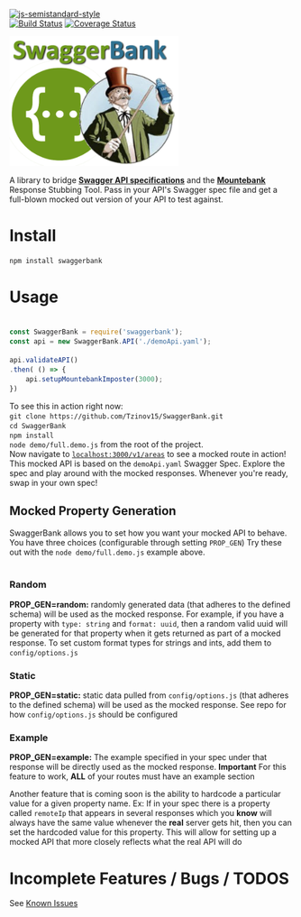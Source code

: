 [![js-semistandard-style](https://cdn.rawgit.com/flet/semistandard/master/badge.svg)](https://github.com/Flet/semistandard)<br>
[![Build Status](https://travis-ci.org/Tzinov15/SwaggerBank.svg?branch=master)](https://travis-ci.org/Tzinov15/SwaggerBank)
[![Coverage Status](https://coveralls.io/repos/github/Tzinov15/SwaggerBank/badge.svg?branch=master&bustagain=4)](https://coveralls.io/github/Tzinov15/SwaggerBank?branch=master&bustagain=5)

<img src="/swaggerbanklogo.png" alt="alt text" width="300" height="230">

A library to bridge **[Swagger API specifications](http://swagger.io/)** and the **[Mountebank](http://www.mbtest.org/)** Response Stubbing Tool. Pass in your API's Swagger spec file and get a full-blown mocked out version of your API to test against.


# Install

```bash
npm install swaggerbank
```

<h1> Usage </h1>

```javascript

const SwaggerBank = require('swaggerbank');
const api = new SwaggerBank.API('./demoApi.yaml');

api.validateAPI()
.then( () => {
	api.setupMountebankImposter(3000);
})

```

To see this in action right now:    
`git clone https://github.com/Tzinov15/SwaggerBank.git`   
`cd SwaggerBank`    
`npm install`   
`node demo/full.demo.js` from the root of the project.    
Now navigate to [`localhost:3000/v1/areas`](http://localhost:3000/v1/areas) to see a mocked route in action! This mocked API is
based on the `demoApi.yaml` Swagger Spec. Explore the spec and play around with the mocked responses. Whenever you're ready, swap in your own spec!

## Mocked Property Generation
SwaggerBank allows you to set how you want your mocked API to behave. You have three choices (configurable through setting `PROP_GEN`) Try these out with the `node demo/full.demo.js` example above.           <br><br>

### Random
<b>PROP_GEN=random:</b> randomly generated data (that adheres to the defined schema) will be used as the mocked response. For example, if you have a property with `type: string` and `format: uuid`, then a random valid uuid will be generated for that property when it gets returned as part of a mocked response. To set custom format types for strings and ints, add them to `config/options.js` <br>

### Static
<b>PROP_GEN=static:</b> static data pulled from ````config/options.js```` (that adheres to the defined schema) will be used as the mocked response. See repo for how ```config/options.js``` should be configured<br>

### Example
<b>PROP_GEN=example:</b> The example specified in your spec under that response will be directly used as the mocked response. **Important** For this feature to work, **ALL** of your routes must have an example section<br>

Another feature that is coming soon is the ability to hardcode a particular value for a given property name. Ex: If in your spec there is a property called `remoteIp` that appears in several responses which you **know** will always have the same value whenever the **real** server gets hit, then you can set the hardcoded value for this property. This will allow for setting up a mocked API that more closely reflects what the real API will do




<h1> Incomplete Features / Bugs / TODOS </h1>

See [Known Issues](./KnownIssues.md)
